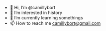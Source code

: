 - 👋 Hi, I’m @camillybort
- 👀 I’m interested in history
- 🌱 I’m currently learning somethings
- 📫 How to reach me camillybort@gmail.com

<!---
camillybort/camillybort is a ✨ special ✨ repository because its `README.md` (this file) appears on your GitHub profile.
You can click the Preview link to take a look at your changes.
--->
